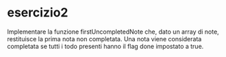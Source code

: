 # esercizio2
Implementare la funzione firstUncompletedNote che,
dato un array di note, restituisce la prima nota non completata.
Una nota viene considerata completata se tutti i todo presenti
hanno il flag done impostato a true.